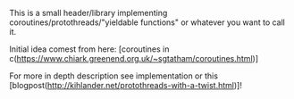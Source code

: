This is a small header/library implementing coroutines/protothreads/"yieldable functions"
or whatever you want to call it.

Initial idea comest from here:
[coroutines in c(https://www.chiark.greenend.org.uk/~sgtatham/coroutines.html)]

For more in depth description see implementation or this [blogpost(http://kihlander.net/protothreads-with-a-twist.html)]!
